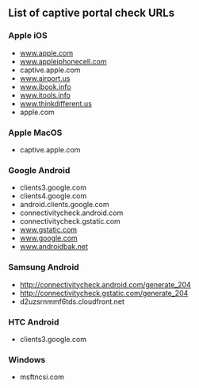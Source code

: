 ## List of captive portal check URLs

### Apple iOS
* www.apple.com
* www.appleiphonecell.com
* captive.apple.com
* www.airport.us
* www.ibook.info
* www.itools.info
* www.thinkdifferent.us
* apple.com

### Apple MacOS
* captive.apple.com

### Google Android
* clients3.google.com
* clients4.google.com
* android.clients.google.com
* connectivitycheck.android.com
* connectivitycheck.gstatic.com
* www.gstatic.com
* www.google.com
* www.androidbak.net

### Samsung Android
* http://connectivitycheck.android.com/generate_204
* http://connectivitycheck.gstatic.com/generate_204
* d2uzsrnmmf6tds.cloudfront.net

### HTC Android
* clients3.google.com

### Windows
* msftncsi.com
